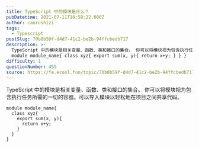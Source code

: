 ```yaml
---
title: TypeScript 中的模块是什么？
pubDatetime: 2021-07-11T10:58:22.000Z
author: caorushizi
tags:
  - Typescript
postSlug: 70b0b59f-d4d7-41c2-be2b-94ffcbedb717
description: >-
  TypeScript 中的模块是相关变量、函数、类和接口的集合。 你可以将模块视为包含执行任务所需的一切的容器。可以导入模块以轻松地在项目之间共享代码。
  module module_name{ class xyz{ export sum(x, y){ return x+y; } } } 
difficulty: 1
questionNumber: 455
source: https://fe.ecool.fun/topic/70b0b59f-d4d7-41c2-be2b-94ffcbedb717
---
```


TypeScript 中的模块是相关变量、函数、类和接口的集合。
你可以将模块视为包含执行任务所需的一切的容器。可以导入模块以轻松地在项目之间共享代码。
```
module module_name{
  class xyz{
    export sum(x, y){
      return x+y;
    }
  }
}
```

